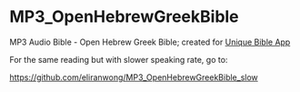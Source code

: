 # MP3_OpenHebrewGreekBible
MP3 Audio Bible - Open Hebrew Greek Bible; created for <a href="https://github.com/eliranwong/UniqueBible">Unique Bible App</a>

For the same reading but with slower speaking rate, go to:

https://github.com/eliranwong/MP3_OpenHebrewGreekBible_slow
